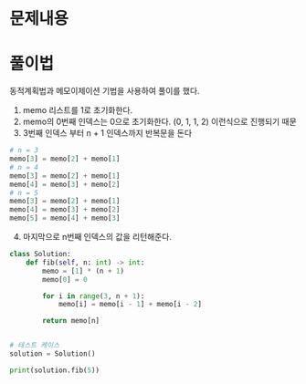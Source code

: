 # 문제내용


# 풀이법
동적계획법과 메모이제이션 기법을 사용하여 풀이를 했다.

1. memo 리스트를 1로 초기화한다.
2. memo의 0번째 인덱스는 0으로 초기화한다. (0, 1, 1, 2) 이런식으로 진행되기 때문
3. 3번째 인덱스 부터 n + 1 인덱스까지 반복문을 돈다 

```python
# n = 3
memo[3] = memo[2] + memo[1]
# n = 4
memo[3] = memo[2] + memo[1]
memo[4] = memo[3] + memo[2]
# n = 5
memo[3] = memo[2] + memo[1]
memo[4] = memo[3] + memo[2]
memo[5] = memo[4] + memo[3]
```
4. 마지막으로 n번째 인덱스의 값을 리턴해준다.


```python
class Solution:
    def fib(self, n: int) -> int:
        memo = [1] * (n + 1)
        memo[0] = 0

        for i in range(3, n + 1):
            memo[i] = memo[i - 1] + memo[i - 2]

        return memo[n] 


# 테스트 케이스
solution = Solution()

print(solution.fib(5))
```






